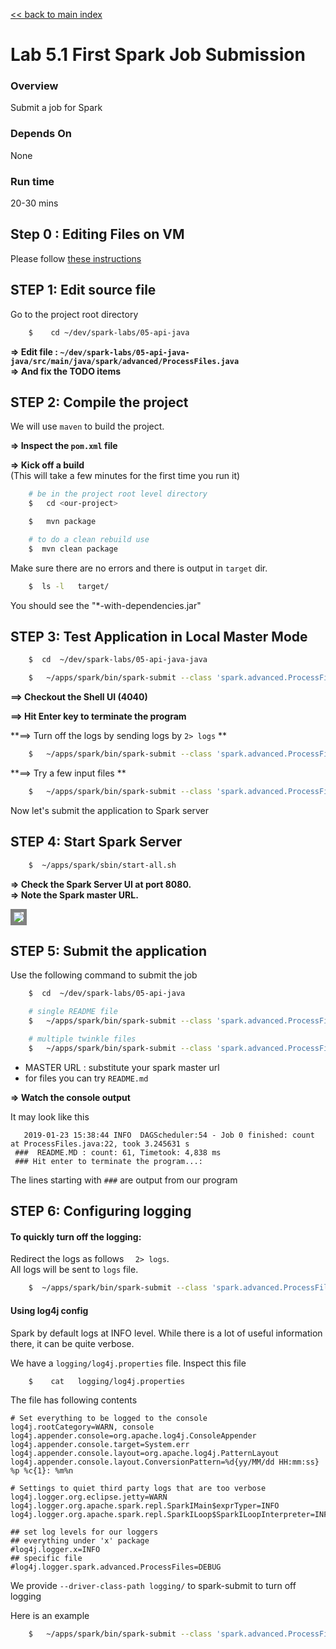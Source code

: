 <link rel='stylesheet' href='../assets/css/main.css'/>

[<< back to main index](../README.md)

Lab 5.1 First Spark Job Submission
==================================

### Overview
Submit a job for Spark

### Depends On
None

### Run time
20-30 mins


## Step 0 : Editing Files on VM
Please follow [these instructions](../edit-files.md)

## STEP 1: Edit source file

Go to the project root directory

```bash
    $    cd ~/dev/spark-labs/05-api-java
```


**=> Edit file : `~/dev/spark-labs/05-api-java-java/src/main/java/spark/advanced/ProcessFiles.java`**  
**=> And fix the TODO items**


## STEP 2: Compile the project

We will use `maven` to build the project.  

**=> Inspect the `pom.xml` file**


**=> Kick off a build**  
(This will take a few minutes for the first time you run it)

```bash
    # be in the project root level directory
    $   cd <our-project>

    $   mvn package

    # to do a clean rebuild use
    $  mvn clean package
```

Make sure there are no errors and there is output in `target` dir.

```bash
    $  ls -l   target/
```

You should see the "*-with-dependencies.jar"

## STEP 3: Test Application in Local Master Mode

```bash
    $  cd  ~/dev/spark-labs/05-api-java-java

    $   ~/apps/spark/bin/spark-submit --class 'spark.advanced.ProcessFiles' --master local[*]  target/spark.advanced-2.11-jar-with-dependencies.jar    README.md
```

**==> Checkout the Shell UI (4040)**   

**==> Hit Enter key to terminate the program**

**==> Turn off the logs by sending logs by `2> logs` **   

```bash
    $   ~/apps/spark/bin/spark-submit --class 'spark.advanced.ProcessFiles' --master local[*]  target/spark.advanced-2.11-jar-with-dependencies.jar    README.md  2> logs
```

**==> Try a few input files **
```bash
    $   ~/apps/spark/bin/spark-submit --class 'spark.advanced.ProcessFiles' --master local[*]  target/spark.advanced-2.11-jar-with-dependencies.jar    /data/text/twinkle/*  2> logs
```


Now let's submit the application to Spark server

## STEP 4: Start Spark Server

```bash
    $  ~/apps/spark/sbin/start-all.sh
```

**=> Check the Spark Server UI at port 8080.**  
**=> Note the Spark master URL.**  

<img src="../assets/images/4.1b.png" style="border: 5px solid grey; max-width:100%;"/>


## STEP 5: Submit the application

Use the following command to submit the job

```bash
    $  cd  ~/dev/spark-labs/05-api-java

    # single README file
    $   ~/apps/spark/bin/spark-submit --class 'spark.advanced.ProcessFiles' --master MASTER_URL  target/spark.advanced-2.11-jar-with-dependencies.jar    README.md   2> logs

    # multiple twinkle files
    $   ~/apps/spark/bin/spark-submit --class 'spark.advanced.ProcessFiles' --master MASTER_URL  target/spark.advanced-2.11-jar-with-dependencies.jar    /data/text/twinkle/*  2> logs
```

* MASTER URL : substitute your spark master url
* for files you can try `README.md`

**=> Watch the console output**

It may look like this

```console
   2019-01-23 15:38:44 INFO  DAGScheduler:54 - Job 0 finished: count at ProcessFiles.java:22, took 3.245631 s
 ###  README.MD : count: 61, Timetook: 4,838 ms 
 ### Hit enter to terminate the program...:

```
The lines starting with `###` are output from our program


## STEP 6:  Configuring logging

#### To quickly turn off the logging:
Redirect the logs as follows `  2> logs`.   
All logs will be sent to `logs` file.  
```bash
    $  ~/apps/spark/bin/spark-submit --class 'spark.advanced.ProcessFiles' --master MASTER_URL  target/spark.advanced-2.11-jar-with-dependencies.jar    <files to process>    2>  logs
```

#### Using log4j config
Spark by default logs at INFO level.  While there is a lot of useful information there, it can be quite verbose.

We have a `logging/log4j.properties` file.  Inspect this file

```bash
    $    cat   logging/log4j.properties
```


The file has following contents

```
# Set everything to be logged to the console
log4j.rootCategory=WARN, console
log4j.appender.console=org.apache.log4j.ConsoleAppender
log4j.appender.console.target=System.err
log4j.appender.console.layout=org.apache.log4j.PatternLayout
log4j.appender.console.layout.ConversionPattern=%d{yy/MM/dd HH:mm:ss} %p %c{1}: %m%n

# Settings to quiet third party logs that are too verbose
log4j.logger.org.eclipse.jetty=WARN
log4j.logger.org.apache.spark.repl.SparkIMain$exprTyper=INFO
log4j.logger.org.apache.spark.repl.SparkILoop$SparkILoopInterpreter=INFO

## set log levels for our loggers
## everything under 'x' package
#log4j.logger.x=INFO
## specific file
#log4j.logger.spark.advanced.ProcessFiles=DEBUG
```



We provide `--driver-class-path logging/`  to spark-submit to turn off logging

Here is an example

```bash
    $   ~/apps/spark/bin/spark-submit --class 'spark.advanced.ProcessFiles' --master local[*]  --driver-class-path logging/  target/spark.advanced-2.11-jar-with-dependencies.jar    README.md
```
